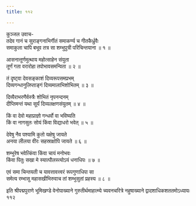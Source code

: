 ```yaml
---
title: ११२

---
```

कुञ्जल उवाच-  
तदेव गानं च सुराङ्गनाभिर्गीतं समाकर्ण्य च गीतकैर्ध्रुवैः  
समाकुला चापि बभूव तत्र सा शम्भुपुत्री परिचिन्तयाना ॥ १ ॥


आसनात्तूर्णमुत्थाय महोत्साहेन संयुता  
तूर्णं गता वरारोहा तपोभावसमन्विता ॥ २ ॥


तं दृष्ट्वा देवसङ्काशं दिव्यरूपसमप्रभम्  
दिव्यगन्धानुलिप्ताङ्गं दिव्यमालाभिशोभितम् ॥ ३ ॥


दिव्यैराभरणैर्वस्त्रैः शोभितं नृपनन्दनम्  
दीप्तिमन्तं यथा सूर्यं दिव्यलक्षणसंयुतम् ॥ ४ ॥


किं वा देवो महाप्राज्ञो गन्धर्वो वा भविष्यति  
किं वा नागसुतः सोयं किंवा विद्याधरो भवेत् ॥ ५ ॥


देवेषु नैव पश्यामि कुतो यक्षेषु जायते  
अनया लीलया वीरः सहस्राक्षोपि जायते ॥ ६ ॥


शम्भुरेष भवेत्किंवा किंवा चायं मनोभवः  
किंवा पितुः सखा मे स्यात्पौलस्त्योऽयं धनाधिपः ॥ ७ ॥


एवं समा चिन्तयती च यावत्तावत्त्वरं रूपगुणाधिपा सा  
समेत्य रम्भासु महासखीभिरुवाच तां शम्भुसुतां प्रहस्य ॥ ८ ॥


इति श्रीपद्मपुराणे भूमिखण्डे वेनोपाख्याने गुरुतीर्थमाहात्म्ये च्यवनचरित्रे नहुषाख्याने द्वादशाधिकशततमोऽध्यायः ११२